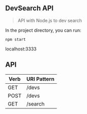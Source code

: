 ## DevSearch API

> API with Node.js to dev search

In the project directory, you can run:

`npm start`

localhost:3333

## API

| Verb | URI Pattern |
|---|---|
| GET | /devs |
| POST | /devs |
| GET | /search |
